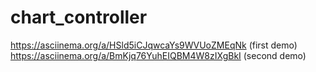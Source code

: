 # chart_controller


https://asciinema.org/a/HSld5iCJqwcaYs9WVUoZMEqNk (first demo)
https://asciinema.org/a/BmKjq76YuhEIQBM4W8zIXgBkI (second demo)

